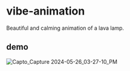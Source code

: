 # vibe-animation
Beautiful and calming animation of a lava lamp.
## demo
![Capto_Capture 2024-05-26_03-27-10_PM](https://github.com/Fut1le/lava-lamp-canvas/assets/43324348/153d761e-7034-4754-9632-3572c9513226)

